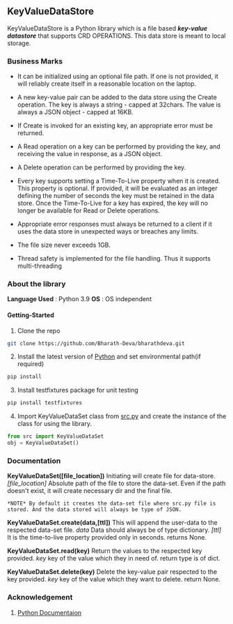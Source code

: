 ## KeyValueDataStore
KeyValueDataStore is a Python library which is a file based __*key-value datastore*__ that supports CRD OPERATIONS. This data store is meant to local storage.

### Business Marks
- It can be initialized using an optional file path. If one is not provided, it will reliably create itself in a reasonable location on the laptop.

- A new key-value pair can be added to the data store using the Create operation. The key is always a string - capped at 32chars. The value is always a JSON object - capped at 16KB.

- If Create is invoked for an existing key, an appropriate error must be returned.

- A Read operation on a key can be performed by providing the key, and receiving the value in response, as a JSON object.

- A Delete operation can be performed by providing the key.

- Every key supports setting a Time-To-Live property when it is created. This property is optional. If provided, it will be evaluated as an integer defining the number of seconds the key must be retained in the data store. Once the Time-To-Live for a key has expired, the key will no longer be available for Read or Delete operations.

- Appropriate error responses must always be returned to a client if it uses the data store in unexpected ways or breaches any limits.

- The file size never exceeds 1GB.

- Thread safety is implemented for the file handling. Thus it supports multi-threading

### About the library
__Language Used__ : Python 3.9
__OS__ : OS independent

#### Getting-Started
1. Clone the repo
```sh
git clone https://github.com/Bharath-Deva/bharathdeva.git
```

2. Install the latest version of [Python](https://www.python.org/downloads/) and set environmental path(if required)
```sh
pip install
```

3. Install testfixtures package for unit testing
```sh
pip install testfixtures
```

4. Import KeyValueDataSet class from [src.py](https://github.com/Bharath-Deva/bharathdeva/blob/master/src.py) and create the instance of the class for using the library.
```python
from src import KeyValueDataSet
obj = KeyValueDataSet()
```

### Documentation

__KeyValueDataSet([file_location])__
    Initiating will create file for data-store.
    *[file_location]* Absolute path of the file to store the data-set. Even if the path doesn't exist, it will create necessary dir and the final file.

    *NOTE* By default it creates the data-set file where src.py file is stored. And the data stored will always be type of JSON.

__KeyValueDataSet.create(data,[ttl])__
    This will append the user-data to the respected data-set file.
    *data* Data should always be of type dictionary.
    *[ttl]* It is the time-to-live property provided only in seconds.
    returns None.

__KeyValueDataSet.read(key)__
    Return the values to the respected key provided.
    *key* key of the value which they in need of.
    return type is of dict.

__KeyValueDataSet.delete(key)__
    Delete the key-value pair respected to the key provided.
    *key* key of the value which they want to delete.
    return None.

### Acknowledgement
1. [Python Documentaion](https://docs.python.org/3/)

